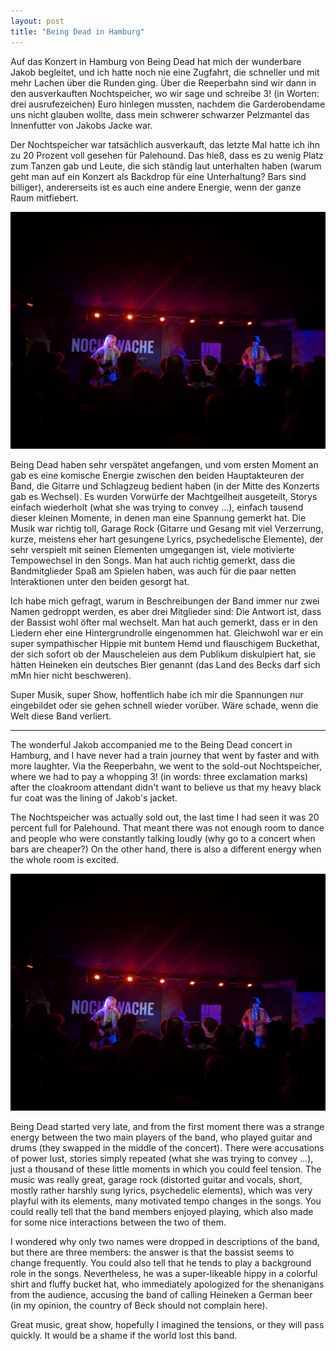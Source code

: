 ```yaml
---
layout: post
title: "Being Dead in Hamburg"
---
```


Auf das Konzert in Hamburg von Being Dead hat mich der wunderbare Jakob begleitet, und ich hatte noch nie eine Zugfahrt, die schneller und mit mehr Lachen über die Runden ging. Über die Reeperbahn sind wir dann in den ausverkauften Nochtspeicher, wo wir sage und schreibe 3! (in Worten: drei ausrufezeichen) Euro hinlegen mussten, nachdem die Garderobendame uns nicht glauben wollte, dass mein schwerer schwarzer Pelzmantel das Innenfutter von Jakobs Jacke war.

Der Nochtspeicher war tatsächlich ausverkauft, das letzte Mal hatte ich ihn zu 20 Prozent voll gesehen für Palehound. Das hieß, dass es zu wenig Platz zum Tanzen gab und Leute, die sich ständig laut unterhalten haben (warum geht man auf ein Konzert als Backdrop für eine Unterhaltung? Bars sind billiger), andererseits ist es auch eine andere Energie, wenn der ganze Raum mitfiebert.

![Being Dead](/images/2025-02-15-being-dead/being-dead.jpg)

Being Dead haben sehr verspätet angefangen, und vom ersten Moment an gab es eine komische Energie zwischen den beiden Hauptakteuren der Band, die Gitarre und Schlagzeug bedient haben (in der Mitte des Konzerts gab es Wechsel). Es wurden Vorwürfe der Machtgeilheit ausgeteilt, Storys einfach wiederholt (what she was trying to convey …), einfach tausend dieser kleinen Momente, in denen man eine Spannung gemerkt hat. Die Musik war richtig toll, Garage Rock (Gitarre und Gesang mit viel Verzerrung, kurze, meistens eher hart gesungene Lyrics, psychedelische Elemente), der sehr verspielt mit seinen Elementen umgegangen ist, viele motivierte Tempowechsel in den Songs. Man hat auch richtig gemerkt, dass die Bandmitglieder Spaß am Spielen haben, was auch für die paar netten Interaktionen unter den beiden gesorgt hat.

Ich habe mich gefragt, warum in Beschreibungen der Band immer nur zwei Namen gedroppt werden, es aber drei Mitglieder sind: Die Antwort ist, dass der Bassist wohl öfter mal wechselt. Man hat auch gemerkt, dass er in den Liedern eher eine Hintergrundrolle eingenommen hat. Gleichwohl war er ein super sympathischer Hippie mit buntem Hemd und flauschigem Buckethat, der sich sofort ob der Mauscheleien aus dem Publikum diskulpiert hat, sie hätten Heineken ein deutsches Bier genannt (das Land des Becks darf sich mMn hier nicht beschweren).

Super Musik, super Show, hoffentlich habe ich mir die Spannungen nur eingebildet oder sie gehen schnell wieder vorüber. Wäre schade, wenn die Welt diese Band verliert.

---

The wonderful Jakob accompanied me to the Being Dead concert in Hamburg, and I have never had a train journey that went by faster and with more laughter. Via the Reeperbahn, we went to the sold-out Nochtspeicher, where we had to pay a whopping 3! (in words: three exclamation marks) after the cloakroom attendant didn't want to believe us that my heavy black fur coat was the lining of Jakob's jacket.

The Nochtspeicher was actually sold out, the last time I had seen it was 20 percent full for Palehound. That meant there was not enough room to dance and people who were constantly talking loudly (why go to a concert when bars are cheaper?) On the other hand, there is also a different energy when the whole room is excited.

![Being Dead](/images/2025-02-15-being-dead/being-dead.jpg)

Being Dead started very late, and from the first moment there was a strange energy between the two main players of the band, who played guitar and drums (they swapped in the middle of the concert). There were accusations of power lust, stories simply repeated (what she was trying to convey …), just a thousand of these little moments in which you could feel tension. The music was really great, garage rock (distorted guitar and vocals, short, mostly rather harshly sung lyrics, psychedelic elements), which was very playful with its elements, many motivated tempo changes in the songs. You could really tell that the band members enjoyed playing, which also made for some nice interactions between the two of them.

I wondered why only two names were dropped in descriptions of the band, but there are three members: the answer is that the bassist seems to change frequently. You could also tell that he tends to play a background role in the songs. Nevertheless, he was a super-likeable hippy in a colorful shirt and fluffy bucket hat, who immediately apologized for the shenanigans from the audience, accusing the band of calling Heineken a German beer (in my opinion, the country of Beck should not complain here).

Great music, great show, hopefully I imagined the tensions, or they will pass quickly. It would be a shame if the world lost this band.